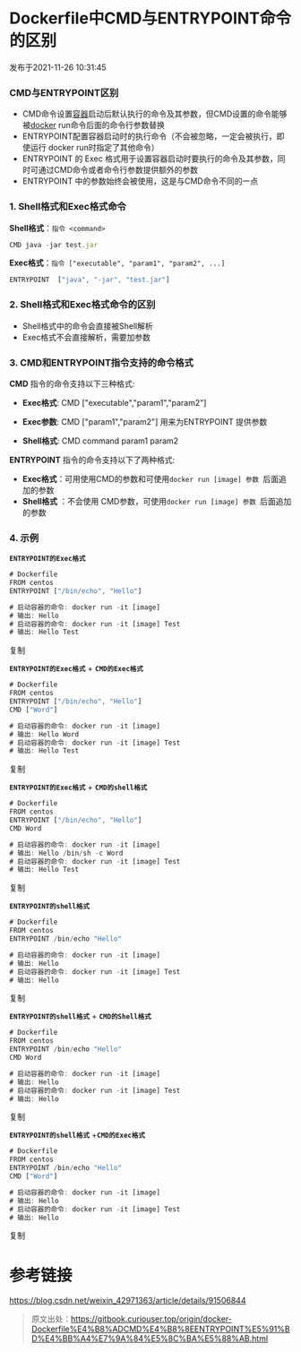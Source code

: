 # Dockerfile中CMD与ENTRYPOINT命令的区别

发布于2021-11-26 10:31:45

### **CMD与ENTRYPOINT区别**

- CMD命令设置[容器](https://cloud.tencent.com/product/tke?from=10680)启动后默认执行的命令及其参数，但CMD设置的命令能够被[docker](https://cloud.tencent.com/product/tke?from=10680) run命令后面的命令行参数替换
- ENTRYPOINT配置容器启动时的执行命令（不会被忽略，一定会被执行，即使运行 docker run时指定了其他命令）
- ENTRYPOINT 的 Exec 格式用于设置容器启动时要执行的命令及其参数，同时可通过CMD命令或者命令行参数提供额外的参数
- ENTRYPOINT 中的参数始终会被使用，这是与CMD命令不同的一点

### **1. Shell格式和Exec格式命令**

**Shell格式**：`指令 <command>`

```javascript
CMD java -jar test.jar
```





**Exec格式**：`指令 ["executable", "param1", "param2", ...]`

```javascript
ENTRYPOINT  ["java", "-jar", "test.jar"]
```





### **2. Shell格式和Exec格式命令的区别**

- Shell格式中的命令会直接被Shell解析
- Exec格式不会直接解析，需要加参数





### **3. CMD和ENTRYPOINT指令支持的命令格式**

**CMD** 指令的命令支持以下三种格式:

- **Exec格式**:   CMD ["executable","param1","param2"]

- **Exec参数**:  CMD ["param1","param2"]   用来为ENTRYPOINT 提供参数

- **Shell格式**:   CMD command param1 param2

  

**ENTRYPOINT** 指令的命令支持以下了两种格式:

- **Exec格式**：可用使用CMD的参数和可使用`docker run [image] 参数 `后面追加的参数
- **Shell格式** ：不会使用 CMD参数，可使用`docker run [image] 参数 `后面追加的参数

### **4. 示例**

**`ENTRYPOINT的Exec格式`**

```javascript
# Dockerfile
FROM centos
ENTRYPOINT ["/bin/echo", "Hello"]

# 启动容器的命令: docker run -it [image]
# 输出: Hello
# 启动容器的命令: docker run -it [image] Test
# 输出: Hello Test
```

复制

**`ENTRYPOINT的Exec格式`** + **`CMD的Exec格式`**

```javascript
# Dockerfile
FROM centos
ENTRYPOINT ["/bin/echo", "Hello"]
CMD ["Word"]

# 启动容器的命令: docker run -it [image]
# 输出: Hello Word
# 启动容器的命令: docker run -it [image] Test
# 输出: Hello Test
```

复制

**`ENTRYPOINT的Exec格式`** + **`CMD的shell格式`**

```javascript
# Dockerfile
FROM centos
ENTRYPOINT ["/bin/echo", "Hello"]
CMD Word

# 启动容器的命令: docker run -it [image]
# 输出: Hello /bin/sh -c Word
# 启动容器的命令: docker run -it [image] Test
# 输出: Hello Test
```

复制

**`ENTRYPOINT的shell格式`**

```javascript
# Dockerfile
FROM centos
ENTRYPOINT /bin/echo "Hello"

# 启动容器的命令: docker run -it [image]
# 输出: Hello
# 启动容器的命令: docker run -it [image] Test
# 输出: Hello
```

复制

**`ENTRYPOINT的shell格式`** + **`CMD的Shell格式`**

```javascript
# Dockerfile
FROM centos
ENTRYPOINT /bin/echo "Hello"
CMD Word

# 启动容器的命令: docker run -it [image]
# 输出: Hello
# 启动容器的命令: docker run -it [image] Test
# 输出: Hello
```

复制

**`ENTRYPOINT的shell格式`** +**`CMD的Exec格式`**

```javascript
# Dockerfile
FROM centos
ENTRYPOINT /bin/echo "Hello"
CMD ["Word"]

# 启动容器的命令: docker run -it [image]
# 输出: Hello
# 启动容器的命令: docker run -it [image] Test
# 输出: Hello
```

复制

# **参考链接**

https://blog.csdn.net/weixin_42971363/article/details/91506844

> 原文出处：https://gitbook.curiouser.top/origin/docker-Dockerfile%E4%B8%ADCMD%E4%B8%8EENTRYPOINT%E5%91%BD%E4%BB%A4%E7%9A%84%E5%8C%BA%E5%88%AB.html
